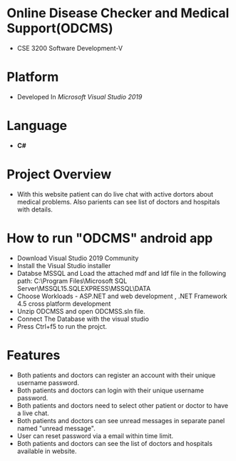 # Online Disease Checker and Medical Support(ODCMS)
* CSE 3200 Software Development-V

# Platform
* Developed In *Microsoft Visual Studio 2019*

# Language
 * **C#**
# Project Overview 
* With this website patient can do live chat with active dortors about medical problems. Also parients can see list of doctors and hospitals with details.

# How to run "ODCMS" android app

- Download Visual Studio 2019 Community  
- Install the Visual Studio installer  
- Databse MSSQL and Load the attached mdf and ldf file in the following path: C:\Program Files\Microsoft SQL Server\MSSQL15.SQLEXPRESS\MSSQL\DATA
- Choose Workloads - ASP.NET and web development , .NET Framework 4.5 cross platform development  
- Unzip ODCMSS and open ODCMSS.sln file.  
- Connect The Database with the visual studio
- Press Ctrl+f5 to run the projct.

# Features
* Both patients and doctors can register an account with their unique username password. 
* Both patients and doctors can login with their unique username password.  
* Both patients and doctors need to select other patient or doctor to have a live chat.
* Both patients and doctors can see unread messages in separate panel named "unread message". 
* User can reset password via a email within time limit. 
* Both patients and doctors can see the list of doctors and hospitals available in website.
